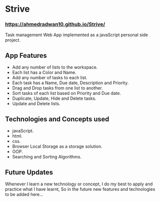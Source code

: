 # Strive
### https://ahmedradwan10.github.io/Strive/
Task management Web App implemented as a javaScript personal side project.
## App Features
* Add any number of lists to the workspace.
* Each list has a Color and Name.
* Add any number of tasks to each list.
* Each task has a Name, Due date, Description and Priority.
* Drag and Drop tasks from one list to another.
* Sort tasks of each list based on Priority and Due date.
* Duplicate, Update, Hide and Delete tasks.
* Update and Delete lists.
## Technologies and Concepts used
* javaScript.
* html.
* css.
* Browser Local Storage as a storage solution.
* OOP.
* Searching and Sorting Algorithms.
## Future Updates
Whenever I learn a new technology or concept, I do my best to apply and practice what I have learnt, So in the future new features and technologies to be added here...   


